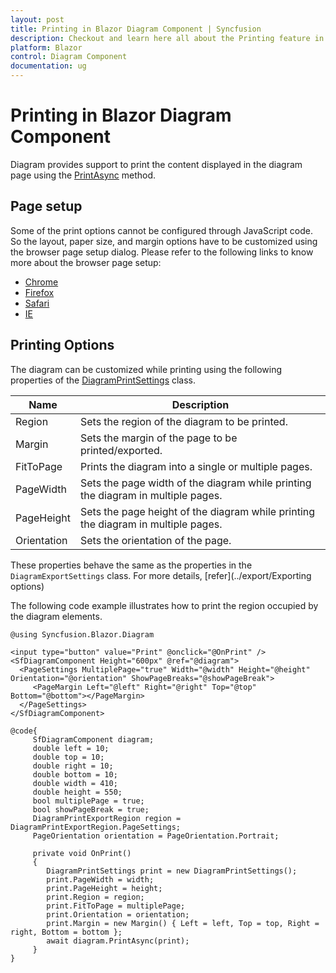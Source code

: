 ```yaml
---
layout: post
title: Printing in Blazor Diagram Component | Syncfusion
description: Checkout and learn here all about the Printing feature in Syncfusion Blazor Diagram component and more.
platform: Blazor
control: Diagram Component
documentation: ug
---
```


# Printing in Blazor Diagram Component

Diagram provides support to print the content displayed in the diagram page using the [PrintAsync](https://help.syncfusion.com/cr/blazor/Syncfusion.Blazor.Diagram.SfDiagramComponent.html#Syncfusion_Blazor_Diagram_SfDiagramComponent_PrintAsync_Syncfusion_Blazor_Diagram_DiagramPrintSettings) method.

## Page setup

Some of the print options cannot be configured through JavaScript code. So the layout, paper size, and margin options have to be customized using the browser page setup dialog. Please refer to the following links to know more about the browser page setup:

* [Chrome](https://support.google.com/chrome/answer/1069693?hl=en&visit_id=1-636335333734668335-3165046395&rd=1)
* [Firefox](https://support.mozilla.org/en-US/kb/how-print-web-pages-firefox)
* [Safari](https://www.mintprintables.com/print-tips/adjust-margins-osx/)
* [IE](http://www.helpteaching.com/help/print/index.htm)

## Printing Options

The diagram can be customized while printing using the following properties of the [DiagramPrintSettings](https://help.syncfusion.com/cr/blazor/Syncfusion.Blazor.Diagram.DiagramPrintSettings.html) class. 

| Name | Description|
|-------- | -------- |
| Region | Sets the region of the diagram to be printed. |
| Margin | Sets the margin of the page to be printed/exported.|
| FitToPage | Prints the diagram into a single or multiple pages. |
| PageWidth | Sets the page width of the diagram while printing the diagram in multiple pages. |
| PageHeight| Sets the page height of the diagram while printing the diagram in multiple pages.|
| Orientation | Sets the orientation of the page. |

These properties behave the same as the properties in the `DiagramExportSettings` class. For more details, [refer](../export/Exporting options) 

The following code example illustrates how to print the region occupied by the diagram elements.

```cshtml
@using Syncfusion.Blazor.Diagram

<input type="button" value="Print" @onclick="@OnPrint" />
<SfDiagramComponent Height="600px" @ref="@diagram">
  <PageSettings MultiplePage="true" Width="@width" Height="@height" Orientation="@orientation" ShowPageBreaks="@showPageBreak">
     <PageMargin Left="@left" Right="@right" Top="@top" Bottom="@bottom"></PageMargin>
  </PageSettings>
</SfDiagramComponent>

@code{
     SfDiagramComponent diagram;
     double left = 10;
     double top = 10;
     double right = 10;
     double bottom = 10;
     double width = 410;
     double height = 550;
     bool multiplePage = true;
     bool showPageBreak = true;
     DiagramPrintExportRegion region = DiagramPrintExportRegion.PageSettings;
     PageOrientation orientation = PageOrientation.Portrait;
     
     private void OnPrint()
     {
        DiagramPrintSettings print = new DiagramPrintSettings();
        print.PageWidth = width;
        print.PageHeight = height;
        print.Region = region;
        print.FitToPage = multiplePage;
        print.Orientation = orientation;
        print.Margin = new Margin() { Left = left, Top = top, Right = right, Bottom = bottom };
        await diagram.PrintAsync(print);
     }
}
```